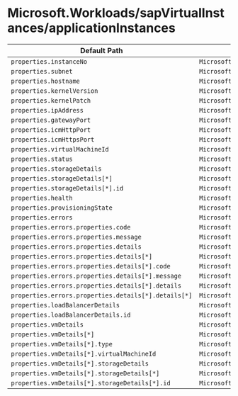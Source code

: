 # Microsoft.Workloads/sapVirtualInstances/applicationInstances

| Default Path | Alias |
|---|---|
| `properties.instanceNo` | `Microsoft.Workloads/sapVirtualInstances/applicationInstances/instanceNo` |
| `properties.subnet` | `Microsoft.Workloads/sapVirtualInstances/applicationInstances/subnet` |
| `properties.hostname` | `Microsoft.Workloads/sapVirtualInstances/applicationInstances/hostname` |
| `properties.kernelVersion` | `Microsoft.Workloads/sapVirtualInstances/applicationInstances/kernelVersion` |
| `properties.kernelPatch` | `Microsoft.Workloads/sapVirtualInstances/applicationInstances/kernelPatch` |
| `properties.ipAddress` | `Microsoft.Workloads/sapVirtualInstances/applicationInstances/ipAddress` |
| `properties.gatewayPort` | `Microsoft.Workloads/sapVirtualInstances/applicationInstances/gatewayPort` |
| `properties.icmHttpPort` | `Microsoft.Workloads/sapVirtualInstances/applicationInstances/icmHttpPort` |
| `properties.icmHttpsPort` | `Microsoft.Workloads/sapVirtualInstances/applicationInstances/icmHttpsPort` |
| `properties.virtualMachineId` | `Microsoft.Workloads/sapVirtualInstances/applicationInstances/virtualMachineId` |
| `properties.status` | `Microsoft.Workloads/sapVirtualInstances/applicationInstances/status` |
| `properties.storageDetails` | `Microsoft.Workloads/sapVirtualInstances/applicationInstances/storageDetails` |
| `properties.storageDetails[*]` | `Microsoft.Workloads/sapVirtualInstances/applicationInstances/storageDetails[*]` |
| `properties.storageDetails[*].id` | `Microsoft.Workloads/sapVirtualInstances/applicationInstances/storageDetails[*].id` |
| `properties.health` | `Microsoft.Workloads/sapVirtualInstances/applicationInstances/health` |
| `properties.provisioningState` | `Microsoft.Workloads/sapVirtualInstances/applicationInstances/provisioningState` |
| `properties.errors` | `Microsoft.Workloads/sapVirtualInstances/applicationInstances/errors` |
| `properties.errors.properties.code` | `Microsoft.Workloads/sapVirtualInstances/applicationInstances/errors.code` |
| `properties.errors.properties.message` | `Microsoft.Workloads/sapVirtualInstances/applicationInstances/errors.message` |
| `properties.errors.properties.details` | `Microsoft.Workloads/sapVirtualInstances/applicationInstances/errors.details` |
| `properties.errors.properties.details[*]` | `Microsoft.Workloads/sapVirtualInstances/applicationInstances/errors.details[*]` |
| `properties.errors.properties.details[*].code` | `Microsoft.Workloads/sapVirtualInstances/applicationInstances/errors.details[*].code` |
| `properties.errors.properties.details[*].message` | `Microsoft.Workloads/sapVirtualInstances/applicationInstances/errors.details[*].message` |
| `properties.errors.properties.details[*].details` | `Microsoft.Workloads/sapVirtualInstances/applicationInstances/errors.details[*].details` |
| `properties.errors.properties.details[*].details[*]` | `Microsoft.Workloads/sapVirtualInstances/applicationInstances/errors.details[*].details[*]` |
| `properties.loadBalancerDetails` | `Microsoft.Workloads/sapVirtualInstances/applicationInstances/loadBalancerDetails` |
| `properties.loadBalancerDetails.id` | `Microsoft.Workloads/sapVirtualInstances/applicationInstances/loadBalancerDetails.id` |
| `properties.vmDetails` | `Microsoft.Workloads/sapVirtualInstances/applicationInstances/vmDetails` |
| `properties.vmDetails[*]` | `Microsoft.Workloads/sapVirtualInstances/applicationInstances/vmDetails[*]` |
| `properties.vmDetails[*].type` | `Microsoft.Workloads/sapVirtualInstances/applicationInstances/vmDetails[*].type` |
| `properties.vmDetails[*].virtualMachineId` | `Microsoft.Workloads/sapVirtualInstances/applicationInstances/vmDetails[*].virtualMachineId` |
| `properties.vmDetails[*].storageDetails` | `Microsoft.Workloads/sapVirtualInstances/applicationInstances/vmDetails[*].storageDetails` |
| `properties.vmDetails[*].storageDetails[*]` | `Microsoft.Workloads/sapVirtualInstances/applicationInstances/vmDetails[*].storageDetails[*]` |
| `properties.vmDetails[*].storageDetails[*].id` | `Microsoft.Workloads/sapVirtualInstances/applicationInstances/vmDetails[*].storageDetails[*].id` |

